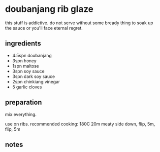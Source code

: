 # doubanjang rib glaze

this stuff is addictive. do not serve without some bready thing to soak up the sauce or you'll face eternal regret.

## ingredients

- 4.5spn doubanjang
- 3spn honey
- 1spn maltose
- 3spn soy sauce
- 3spn dark soy sauce
- 2spn chinkiang vinegar
- 5 garlic cloves

## preparation

mix everything.

use on ribs. recommended cooking: 180C 20m meaty side down, flip, 5m, flip, 5m

## notes

